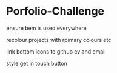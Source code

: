# Porfolio-Challenge
ensure bem is used everywhere

recolour projects with rpimary colours etc


link bottom icons to github cv and email


style get in touch button